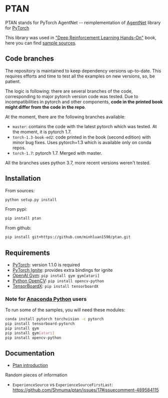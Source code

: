 
# PTAN

PTAN stands for PyTorch AgentNet -- reimplementation of
[AgentNet](https://github.com/yandexdataschool/AgentNet) library for
[PyTorch](http://pytorch.org/)

This library was used in ["Deep Reinforcement Learning Hands-On"](https://www.packtpub.com/data/deep-reinforcement-learning-hands-on-second-edition) book, here you can find [sample sources](https://github.com/PacktPublishing/Deep-Reinforcement-Learning-Hands-On).


## Code branches
The repository is maintained to keep dependency versions up-to-date. 
This requires efforts and time to test all the examples on new versions, so, be patient.

The logic is following: there are several branches of the code, corresponding to 
major pytorch version code was tested. Due to incompatibilities in pytorch and other components,
**code in the printed book might differ from the code in the repo**.

At the moment, there are the following branches available:
* `master`: contains the code with the latest pytorch which was tested. At the moment, it is pytorch 1.7.
* `torch-1.3-book-ed2`: code printed in the book (second edition) with minor bug fixes. Uses pytorch=1.3 which 
is available only on conda repos.
* `torch-1.7`: pytorch 1.7. Merged with master.

All the branches uses python 3.7, more recent versions weren't tested.

## Installation

From sources:
```bash
python setup.py install
```

From pypi:
```bash
pip install ptan
```

From github:
```bash
pip install git+https://github.com/minhluan1590/ptan.git 
```

## Requirements

* [PyTorch](http://pytorch.org/): version 1.1.0 is required
* [PyTorch Ignite](https://pytorch.org/ignite/): provides extra bindings for ignite
* [OpenAI Gym](https://gym.openai.com/): ```pip install gym gym[atari]```
* [Python OpenCV](https://pypi.org/project/opencv-python/): ```pip install opencv-python```
* [TensorBoardX](https://github.com/lanpa/tensorboardX): ```pip install tensorboardX```

### Note for [Anaconda Python](https://anaconda.org/anaconda/python) users

To run some of the samples, you will need these modules:
```bash
conda install pytorch torchvision -c pytorch
pip install tensorboard-pytorch
pip install gym
pip install gym[atari]
pip install opencv-python
```

## Documentation

* [Ptan introduction](docs/intro.ipynb)

Random pieces of information

* `ExperienceSource` vs `ExperienceSourceFirstLast`: https://github.com/Shmuma/ptan/issues/17#issuecomment-489584115
